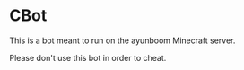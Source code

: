# CBot
This is a bot meant to run on the ayunboom Minecraft server.

Please don't use this bot in order to cheat.
